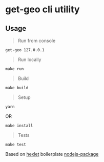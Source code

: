 # get-geo cli utility

## Usage
> Run from console
```
get-geo 127.0.0.1
```

> Run locally
```
make run
```

> Build
```
make build
```

> Setup
```
yarn
```
OR
```
make install
```

> Tests
```
make test
```

Based on [hexlet](https://hexlet.io) boilerplate [nodejs-package](https://github.com/hexlet-boilerplates/nodejs-package)